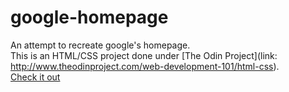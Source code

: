 # google-homepage
An attempt to recreate google's homepage.<br>
This is an HTML/CSS project done under [The Odin Project](link: http://www.theodinproject.com/web-development-101/html-css).<br>
[Check it out ](https://htmlpreview.github.io/?https://github.com/sidgupta234/google-homepage/blob/master/index.html) 
